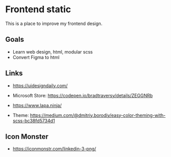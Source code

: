 # Frontend static

This is a place to improve my frontend design.

## Goals

- Learn web design, html, modular scss
- Convert Figma to html

## Links

- https://uidesigndaily.com/
- Microsoft Store: https://codepen.io/bradtraversy/details/ZEGGNRb

- https://www.lapa.ninja/

- Theme: https://medium.com/@dmitriy.borodiy/easy-color-theming-with-scss-bc38fd5734d1

## Icon Monster

- https://iconmonstr.com/linkedin-3-png/
